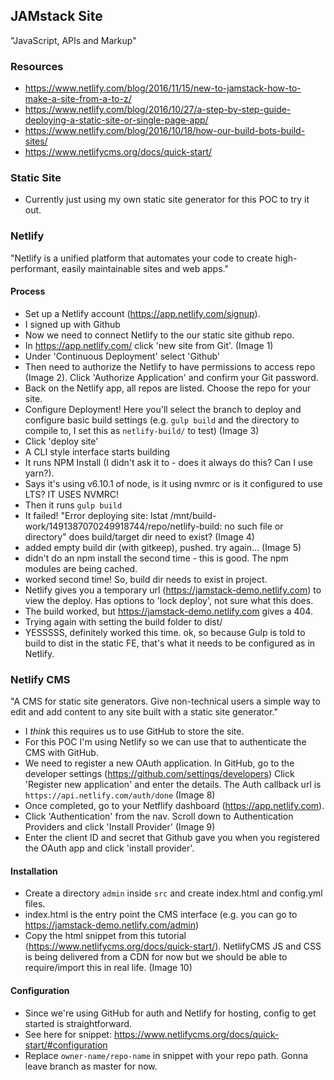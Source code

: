 ## JAMstack Site

"JavaScript, APIs and Markup"

### Resources

- https://www.netlify.com/blog/2016/11/15/new-to-jamstack-how-to-make-a-site-from-a-to-z/
- https://www.netlify.com/blog/2016/10/27/a-step-by-step-guide-deploying-a-static-site-or-single-page-app/
- https://www.netlify.com/blog/2016/10/18/how-our-build-bots-build-sites/
- https://www.netlifycms.org/docs/quick-start/

### Static Site

- Currently just using my own static site generator for this POC to try it out.

### Netlify

"Netlify is a unified platform that automates your code to create high-performant, easily maintainable sites and web apps."

#### Process

- Set up a Netlify account (https://app.netlify.com/signup).
- I signed up with Github
- Now we need to connect Netlify to the our static site github repo.
- In https://app.netlify.com/ click 'new site from Git'. (Image 1)
- Under 'Continuous Deployment' select 'Github'
- Then need to authorize the Netlify to have permissions to access repo (Image 2). Click 'Authorize Application' and confirm your Git password.
- Back on the Netlify app, all repos are listed. Choose the repo for your site.
- Configure Deployment! Here you'll select the branch to deploy and configure basic build settings (e.g. `gulp build` and the directory to compile to, I set this as `netlify-build/` to test) (Image 3)
- Click 'deploy site'
- A CLI style interface starts building
- It runs NPM Install (I didn't ask it to - does it always do this? Can I use yarn?).
- Says it's using v6.10.1 of node, is it using nvmrc or is it configured to use LTS? IT USES NVMRC!
- Then it runs `gulp build`
- It failed! "Error deploying site: lstat /mnt/build-work/1491387070249918744/repo/netlify-build: no such file or directory" does build/target dir need to exist? (Image 4)
- added empty build dir (with gitkeep), pushed. try again... (Image 5)
- didn't do an npm install the second time - this is good. The npm modules are being cached.
- worked second time! So, build dir needs to exist in project.
- Netlify gives you a temporary url (https://jamstack-demo.netlify.com) to view the deploy. Has options to 'lock deploy', not sure what this does.
- The build worked, but https://jamstack-demo.netlify.com gives a 404.
- Trying again with setting the build folder to dist/ 
- YESSSSS, definitely worked this time. ok, so because Gulp is told to build to dist in the static FE, that's what it needs to be configured as in Netlify.

### Netlify CMS

"A CMS for static site generators. Give non-technical users a simple way to edit and add content to any site built with a static site generator."

- I *think* this requires us to use GitHub to store the site.
- For this POC I'm using Netlify so we can use that to authenticate the CMS with GitHub.
- We need to register a new OAuth application. In GitHub, go to the developer settings (https://github.com/settings/developers) Click 'Register new application' and enter the details. The Auth callback url is `https://api.netlify.com/auth/done` (Image 8)
- Once completed, go to your Netflify dashboard (https://app.netlify.com).
- Click 'Authentication' from the nav. Scroll down to Authentication Providers and click 'Install Provider' (Image 9)
- Enter the client ID and secret that Github gave you when you registered the OAuth app and click 'install provider'.

#### Installation

- Create a directory `admin` inside `src` and create index.html and config.yml files.
- index.html is the entry point the CMS interface (e.g. you can go to https://jamstack-demo.netlify.com/admin)
- Copy the html snippet from this tutorial (https://www.netlifycms.org/docs/quick-start/). NetlifyCMS JS and CSS is being delivered from a CDN for now but we should be able to require/import this in real life. (Image 10)


#### Configuration

- Since we're using GitHub for auth and Netlify for hosting, config to get started is straightforward.
- See here for snippet: https://www.netlifycms.org/docs/quick-start/#configuration
- Replace `owner-name/repo-name` in snippet with your repo path. Gonna leave branch as master for now.


